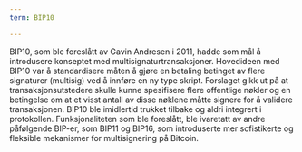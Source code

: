 ```yaml
---
term: BIP10

---
```

BIP10, som ble foreslått av Gavin Andresen i 2011, hadde som mål å introdusere konseptet med multisignaturtransaksjoner. Hovedideen med BIP10 var å standardisere måten å gjøre en betaling betinget av flere signaturer (multisig) ved å innføre en ny type skript. Forslaget gikk ut på at transaksjonsutstedere skulle kunne spesifisere flere offentlige nøkler og en betingelse om at et visst antall av disse nøklene måtte signere for å validere transaksjonen. BIP10 ble imidlertid trukket tilbake og aldri integrert i protokollen. Funksjonaliteten som ble foreslått, ble ivaretatt av andre påfølgende BIP-er, som BIP11 og BIP16, som introduserte mer sofistikerte og fleksible mekanismer for multisignering på Bitcoin.